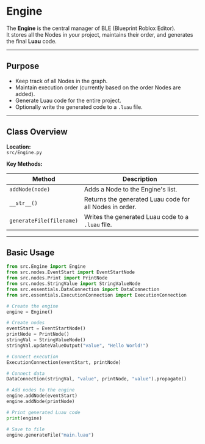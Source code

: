 # Engine

The **Engine** is the central manager of BLE (Blueprint Roblox Editor).  
It stores all the Nodes in your project, maintains their order, and generates the final **Luau** code.

---

## Purpose

- Keep track of all Nodes in the graph.
- Maintain execution order (currently based on the order Nodes are added).
- Generate Luau code for the entire project.
- Optionally write the generated code to a `.luau` file.

---

## Class Overview

**Location:**  
`src/Engine.py`

**Key Methods:**

| Method | Description |
|--------|-------------|
| `addNode(node)` | Adds a Node to the Engine's list. |
| `__str__()` | Returns the generated Luau code for all Nodes in order. |
| `generateFile(filename)` | Writes the generated Luau code to a `.luau` file. |

---

## Basic Usage

```python
from src.Engine import Engine
from src.nodes.EventStart import EventStartNode
from src.nodes.Print import PrintNode
from src.nodes.StringValue import StringValueNode
from src.essentials.DataConnection import DataConnection
from src.essentials.ExecutionConnection import ExecutionConnection

# Create the engine
engine = Engine()

# Create nodes
eventStart = EventStartNode()
printNode = PrintNode()
stringVal = StringValueNode()
stringVal.updateValueOutput("value", "Hello World!")

# Connect execution
ExecutionConnection(eventStart, printNode)

# Connect data
DataConnection(stringVal, "value", printNode, "value").propagate()

# Add nodes to the engine
engine.addNode(eventStart)
engine.addNode(printNode)

# Print generated Luau code
print(engine)

# Save to file
engine.generateFile("main.luau")
```